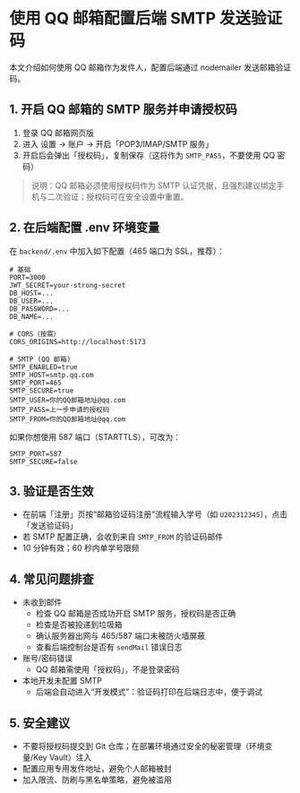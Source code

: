# 使用 QQ 邮箱配置后端 SMTP 发送验证码

本文介绍如何使用 QQ 邮箱作为发件人，配置后端通过 nodemailer 发送邮箱验证码。

## 1. 开启 QQ 邮箱的 SMTP 服务并申请授权码

1) 登录 QQ 邮箱网页版
2) 进入 设置 → 账户 → 开启「POP3/IMAP/SMTP 服务」
3) 开启后会弹出「授权码」，复制保存（这将作为 `SMTP_PASS`，不要使用 QQ 密码）

> 说明：QQ 邮箱必须使用授权码作为 SMTP 认证凭据，且强烈建议绑定手机与二次验证；授权码可在安全设置中重置。

## 2. 在后端配置 .env 环境变量

在 `backend/.env` 中加入如下配置（465 端口为 SSL，推荐）：

```
# 基础
PORT=3000
JWT_SECRET=your-strong-secret
DB_HOST=...
DB_USER=...
DB_PASSWORD=...
DB_NAME=...

# CORS（按需）
CORS_ORIGINS=http://localhost:5173

# SMTP (QQ 邮箱)
SMTP_ENABLED=true
SMTP_HOST=smtp.qq.com
SMTP_PORT=465
SMTP_SECURE=true
SMTP_USER=你的QQ邮箱地址@qq.com
SMTP_PASS=上一步申请的授权码
SMTP_FROM=你的QQ邮箱地址@qq.com
```

如果你想使用 587 端口（STARTTLS），可改为：

```
SMTP_PORT=587
SMTP_SECURE=false
```

## 3. 验证是否生效

- 在前端「注册」页按“邮箱验证码注册”流程输入学号（如 `U202312345`），点击「发送验证码」
- 若 SMTP 配置正确，会收到来自 `SMTP_FROM` 的验证码邮件
- 10 分钟有效；60 秒内单学号限频

## 4. 常见问题排查

- 未收到邮件
  - 检查 QQ 邮箱是否成功开启 SMTP 服务，授权码是否正确
  - 检查是否被投递到垃圾箱
  - 确认服务器出网与 465/587 端口未被防火墙屏蔽
  - 查看后端控制台是否有 `sendMail` 错误日志
- 账号/密码错误
  - QQ 邮箱需使用「授权码」，不是登录密码
- 本地开发未配置 SMTP
  - 后端会自动进入“开发模式”：验证码打印在后端日志中，便于调试

## 5. 安全建议

- 不要将授权码提交到 Git 仓库；在部署环境通过安全的秘密管理（环境变量/Key Vault）注入
- 配置应用专用发件地址，避免个人邮箱被封
- 加入限流、防刷与黑名单策略，避免被滥用
